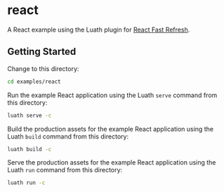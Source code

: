 <!-- deno-fmt-ignore-file -->
# react

A React example using the Luath plugin for [React Fast Refresh](https://www.npmjs.com/package/react-refresh).

## Getting Started

Change to this directory:

```bash
cd examples/react
```

Run the example React application using the Luath `serve` command from this directory:

```bash
luath serve -c
```

Build the production assets for the example React application using the Luath `build` command from this directory:

```bash
luath build -c
```

Serve the production assets for the example React application using the Luath `run` command from this directory:

```bash
luath run -c
```
